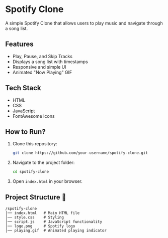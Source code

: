 # Spotify Clone 

A simple Spotify Clone that allows users to play music and navigate through a song list.

## Features 
-  Play, Pause, and Skip Tracks  
-  Displays a song list with timestamps  
-  Responsive and simple UI  
-  Animated "Now Playing" GIF  

## Tech Stack  
- HTML  
- CSS  
- JavaScript  
- FontAwesome Icons  

## How to Run? 
1. Clone this repository:  
   ```sh
   git clone https://github.com/your-username/spotify-clone.git
   ```
2. Navigate to the project folder:  
   ```sh
   cd spotify-clone
   ```
3. Open `index.html` in your browser.  

## Project Structure 📂  
```
/spotify-clone  
│── index.html   # Main HTML file  
│── style.css    # Styling  
│── script.js    # JavaScript functionality  
│── logo.png     # Spotify logo  
│── playing.gif  # Animated playing indicator  
